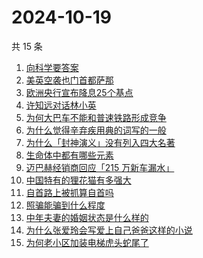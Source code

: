 # 2024-10-19

共 15 条

<!-- BEGIN -->
<!-- 最后更新时间 Sat Oct 19 2024 21:18:20 GMT+0800 (China Standard Time) -->

1. [向科学要答案](https://www.zhihu.com/search?q=%E5%90%91%E7%A7%91%E5%AD%A6%E8%A6%81%E7%AD%94%E6%A1%88)
1. [美英空袭也门首都萨那](https://www.zhihu.com/search?q=%E7%BE%8E%E8%8B%B1%E7%A9%BA%E8%A2%AD%E4%B9%9F%E9%97%A8%E9%A6%96%E9%83%BD%E8%90%A8%E9%82%A3)
1. [欧洲央行宣布降息25个基点](https://www.zhihu.com/search?q=%E6%AC%A7%E6%B4%B2%E5%A4%AE%E8%A1%8C%E5%AE%A3%E5%B8%83%E9%99%8D%E6%81%AF25%E4%B8%AA%E5%9F%BA%E7%82%B9)
1. [许知远对话林小英](https://www.zhihu.com/search?q=%E8%AE%B8%E7%9F%A5%E8%BF%9C%E5%AF%B9%E8%AF%9D%E6%9E%97%E5%B0%8F%E8%8B%B1)
1. [为何大巴车不能和普速铁路形成竞争](https://www.zhihu.com/search?q=%E4%B8%BA%E4%BD%95%E5%A4%A7%E5%B7%B4%E8%BD%A6%E4%B8%8D%E8%83%BD%E5%92%8C%E6%99%AE%E9%80%9F%E9%93%81%E8%B7%AF%E5%BD%A2%E6%88%90%E7%AB%9E%E4%BA%89)
1. [为什么觉得辛弃疾用典的词写的一般](https://www.zhihu.com/search?q=%E4%B8%BA%E4%BB%80%E4%B9%88%E8%A7%89%E5%BE%97%E8%BE%9B%E5%BC%83%E7%96%BE%E7%94%A8%E5%85%B8%E7%9A%84%E8%AF%8D%E5%86%99%E7%9A%84%E4%B8%80%E8%88%AC)
1. [为什么「封神演义」没有列入四大名著](https://www.zhihu.com/search?q=%E4%B8%BA%E4%BB%80%E4%B9%88%E3%80%8C%E5%B0%81%E7%A5%9E%E6%BC%94%E4%B9%89%E3%80%8D%E6%B2%A1%E6%9C%89%E5%88%97%E5%85%A5%E5%9B%9B%E5%A4%A7%E5%90%8D%E8%91%97)
1. [生命体中都有哪些元素](https://www.zhihu.com/search?q=%E7%94%9F%E5%91%BD%E4%BD%93%E4%B8%AD%E9%83%BD%E6%9C%89%E5%93%AA%E4%BA%9B%E5%85%83%E7%B4%A0)
1. [迈巴赫经销商回应「215 万新车漏水」](https://www.zhihu.com/search?q=%E8%BF%88%E5%B7%B4%E8%B5%AB%E7%BB%8F%E9%94%80%E5%95%86%E5%9B%9E%E5%BA%94%E3%80%8C215%20%E4%B8%87%E6%96%B0%E8%BD%A6%E6%BC%8F%E6%B0%B4%E3%80%8D)
1. [中国特有的狸花猫有多强大](https://www.zhihu.com/search?q=%E4%B8%AD%E5%9B%BD%E7%89%B9%E6%9C%89%E7%9A%84%E7%8B%B8%E8%8A%B1%E7%8C%AB%E6%9C%89%E5%A4%9A%E5%BC%BA%E5%A4%A7)
1. [自首路上被抓算自首吗](https://www.zhihu.com/search?q=%E8%87%AA%E9%A6%96%E8%B7%AF%E4%B8%8A%E8%A2%AB%E6%8A%93%E7%AE%97%E8%87%AA%E9%A6%96%E5%90%97)
1. [照骗能骗到什么程度](https://www.zhihu.com/search?q=%E7%85%A7%E9%AA%97%E8%83%BD%E9%AA%97%E5%88%B0%E4%BB%80%E4%B9%88%E7%A8%8B%E5%BA%A6)
1. [中年夫妻的婚姻状态是什么样的](https://www.zhihu.com/search?q=%E4%B8%AD%E5%B9%B4%E5%A4%AB%E5%A6%BB%E7%9A%84%E5%A9%9A%E5%A7%BB%E7%8A%B6%E6%80%81%E6%98%AF%E4%BB%80%E4%B9%88%E6%A0%B7%E7%9A%84)
1. [为什么张爱玲会写爱上自己爸爸这样的小说](https://www.zhihu.com/search?q=%E4%B8%BA%E4%BB%80%E4%B9%88%E5%BC%A0%E7%88%B1%E7%8E%B2%E4%BC%9A%E5%86%99%E7%88%B1%E4%B8%8A%E8%87%AA%E5%B7%B1%E7%88%B8%E7%88%B8%E8%BF%99%E6%A0%B7%E7%9A%84%E5%B0%8F%E8%AF%B4)
1. [为何老小区加装电梯虎头蛇尾了](https://www.zhihu.com/search?q=%E4%B8%BA%E4%BD%95%E8%80%81%E5%B0%8F%E5%8C%BA%E5%8A%A0%E8%A3%85%E7%94%B5%E6%A2%AF%E8%99%8E%E5%A4%B4%E8%9B%87%E5%B0%BE%E4%BA%86)

<!-- END -->
